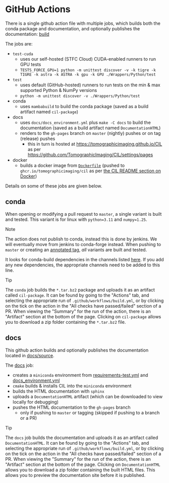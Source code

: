 # GitHub Actions

There is a single github action file with multiple jobs, which builds both the conda package and documentation, and optionally publishes the documentation: [build](./build.yml)

The jobs are:

- `test-cuda`
  + uses our self-hosted (STFC Cloud) CUDA-enabled runners to run GPU tests
  + `TESTS_FORCE_GPU=1 python -m unittest discover -v -k tigre -k TIGRE -k astra -k ASTRA -k gpu -k GPU ./Wrappers/Python/test`
- `test`
  + uses default (GitHub-hosted) runners to run tests on the min & max supported Python & NumPy versions
  + `python -m unittest discover -v ./Wrappers/Python/test`
- conda
  + uses `mambabuild` to build the conda package (saved as a build artifact named `cil-package`)
- docs
  + uses `docs/docs_environment.yml` plus `make -C docs` to build the documentation (saved as a build artifact named `DocumentationHTML`)
  + renders to the `gh-pages` branch on `master` (nightly) pushes or on tag (release) pushes
    * this in turn is hosted at <https://tomographicimaging.github.io/CIL> as per <https://github.com/TomographicImaging/CIL/settings/pages>
- docker
  + builds a docker image from [`Dockerfile`](../../Dockerfile) (pushed to `ghcr.io/tomographicimaging/cil` as per [the CIL README section on Docker](../../README.md#docker))

Details on some of these jobs are given below.

## conda

When opening or modifying a pull request to `master`, a single variant is built and tested. This variant is for linux with `python=3.11` and `numpy=1.25`.

> [!NOTE]
> The action does not publish to conda, instead this is done by jenkins. We will eventually move from jenkins to conda-forge instead.
> When pushing to `master` or creating an [annotated tag](https://git-scm.com/book/en/v2/Git-Basics-Tagging), *all* variants are built and tested.

It looks for conda-build dependencies in the channels listed [here](./build.yml#L118). If you add any new dependencies, the appropriate channels need to be added to this line.

> [!TIP]
> The `conda` job builds the `*.tar.bz2` package and uploads it as an artifact called `cil-package`.
> It can be found by going to the "Actions" tab, and selecting the appropriate run of `.github/workflows/build.yml`, or by clicking on the tick on the action in the "All checks have passed/failed" section of a PR. When viewing the "Summary" for the run of the action, there is an "Artifact" section at the bottom of the page.
> Clicking on `cil-package` allows you to download a zip folder containing the `*.tar.bz2` file.

## docs

This github action builds and optionally publishes the documentation located in [docs/source](../../docs/source).

The [docs](./build.yml#L124) job:

- creates a `miniconda` environment from [requirements-test.yml](../../scripts/requirements-test.yml) and [docs_environment.yml](../../docs/docs_environment.yml)
- `cmake` builds & installs CIL into the `miniconda` environment
- builds the HTML documentation with `sphinx`
- uploads a `DocumentationHTML` artifact (which can be downloaded to view locally for debugging)
- pushes the HTML documentation to the `gh-pages` branch
  + only if pushing to `master` or tagging (skipped if pushing to a branch or a PR)

> [!TIP]
> The `docs` job builds the documentation and uploads it as an artifact called `DocumentationHTML`.
> It can be found by going to the "Actions" tab, and selecting the appropriate run of `.github/workflows/build.yml`, or by clicking on the tick on the action in the "All checks have passed/failed" section of a PR. When viewing the "Summary" for the run of the action, there is an "Artifact" section at the bottom of the page.
> Clicking on `DocumentationHTML` allows you to download a zip folder containing the built HTML files. This allows you to preview the documentation site before it is published.

